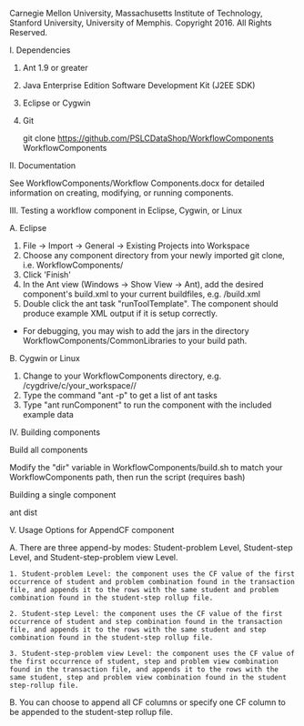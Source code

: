 Carnegie Mellon University, Massachusetts Institute of Technology, Stanford University, University of Memphis.
Copyright 2016. All Rights Reserved.


I. Dependencies

1. Ant 1.9 or greater
2. Java Enterprise Edition Software Development Kit (J2EE SDK)
2. Eclipse or Cygwin
3. Git

    git clone https://github.com/PSLCDataShop/WorkflowComponents WorkflowComponents


II. Documentation

  See WorkflowComponents/Workflow Components.docx for detailed information on creating, modifying, or running components.



III. Testing a workflow component in Eclipse, Cygwin, or Linux

A. Eclipse

  1. File -> Import -> General -> Existing Projects into Workspace
  2. Choose any component directory from your newly imported git clone, i.e. WorkflowComponents/<AnyComponent>
  3. Click 'Finish'
  4. In the Ant view (Windows -> Show View -> Ant), add the desired component's build.xml to your current buildfiles, e.g. <AnyComponent>/build.xml
  5. Double click the ant task "runToolTemplate". The component should produce example XML output if it is setup correctly.

* For debugging, you may wish to add the jars in the directory WorkflowComponents/CommonLibraries to your build path.


B. Cygwin or Linux

  1. Change to your WorkflowComponents directory, e.g. /cygdrive/c/your_workspace/<AnyComponent>/
  2. Type the command "ant -p" to get a list of ant tasks
  3. Type "ant runComponent" to run the component with the included example data



IV. Building components

Build all components

  Modify the "dir" variable in WorkflowComponents/build.sh to match your WorkflowComponents path, then run the script (requires bash)

Building a single component

  ant dist



V. Usage Options for AppendCF component

A. There are three append-by modes: Student-problem Level, Student-step Level, and Student-step-problem view Level.
		
	1. Student-problem Level: the component uses the CF value of the first occurrence of student and problem combination found in the transaction file, and appends it to the rows with the same student and problem combination found in the student-step rollup file.

	2. Student-step Level: the component uses the CF value of the first occurrence of student and step combination found in the transaction file, and appends it to the rows with the same student and step combination found in the student-step rollup file.

	3. Student-step-problem view Level: the component uses the CF value of the first occurrence of student, step and problem view combination found in the transaction file, and appends it to the rows with the same student, step and problem view combination found in the student step-rollup file.      


B. You can choose to append all CF columns or specify one CF column to be appended to the student-step rollup file.






